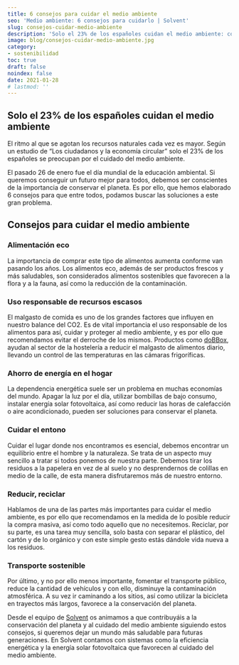 ```yaml
---
title: 6 consejos para cuidar el medio ambiente
seo: 'Medio ambiente: 6 consejos para cuidarlo | Solvent'
slug: consejos-cuidar-medio-ambiente
description: 'Solo el 23% de los españoles cuidan el medio ambiente: consejos para conseguir aumentarlo. ¿Quieres formar parte de ese porcentaje?'
image: blog/consejos-cuidar-medio-ambiente.jpg
category:
- sostenibilidad
toc: true
draft: false
noindex: false
date: 2021-01-28
# lastmod: ''
---
```

## Solo el 23% de los españoles cuidan el medio ambiente

El ritmo al que se agotan los recursos naturales cada vez es mayor. Según un estudio de “Los ciudadanos y la economía circular” solo el 23% de los españoles se preocupan por el cuidado del medio ambiente.

El pasado 26 de enero fue el día mundial de la educación ambiental. Si queremos conseguir un futuro mejor para todos, debemos ser conscientes de la importancia de conservar el planeta. Es por ello, que hemos elaborado 6 consejos para que entre todos, podamos buscar las soluciones a este gran problema.

## Consejos para cuidar el medio ambiente

### Alimentación eco

La importancia de comprar este tipo de alimentos aumenta conforme van pasando los años. Los alimentos eco, además de ser productos frescos y más saludables, son considerados alimentos sostenibles que favorecen a la flora y a la fauna, así como la reducción de la contaminación.

### Uso responsable de recursos escasos

El malgasto de comida es uno de los grandes factores que influyen en nuestro balance del CO2. Es de vital importancia el uso responsable de los alimentos para así, cuidar y proteger al medio ambiente, y es por ello que recomendamos evitar el derroche de los mismos. Productos como [doBBox](https://dobbox.com/), ayudan al sector de la hostelería a reducir el malgasto de alimentos diario, llevando un control de las temperaturas en las cámaras frigoríficas.

### Ahorro de energía en el hogar

La dependencia energética suele ser un problema en muchas economías del mundo. Apagar la luz por el día, utilizar bombillas de bajo consumo, instalar energía solar fotovoltaica, así como reducir las horas de calefacción o aire acondicionado, pueden ser soluciones para conservar el planeta.

### Cuidar el entono

Cuidar el lugar donde nos encontramos es esencial, debemos encontrar un equilibrio entre el hombre y la naturaleza. Se trata de un aspecto muy sencillo a tratar si todos ponemos de nuestra parte. Debemos tirar los residuos a la papelera en vez de al suelo y no desprendernos de colillas en medio de la calle, de esta manera disfrutaremos más de nuestro entorno.

### Reducir, reciclar

Hablamos de una de las partes más importantes para cuidar el medio ambiente, es por ello que recomendamos en la medida de lo posible reducir la compra masiva, así como todo aquello que no necesitemos. Reciclar, por su parte, es una tarea muy sencilla, solo basta con separar el plástico, del cartón y de lo orgánico y con este simple gesto estás dándole vida nueva a los residuos.

### Transporte sostenible

Por último, y no por ello menos importante, fomentar el transporte público, reduce la cantidad de vehículos y con ello, disminuye la contaminación atmosférica. A su vez ir caminando a los sitios, así como utilizar la bicicleta en trayectos más largos, favorece a la conservación del planeta.

Desde el equipo de [Solvent](/) os animamos a que contribuyáis a la conservación del planeta y al cuidado del medio ambiente siguiendo estos consejos, si queremos dejar un mundo más saludable para futuras generaciones. En Solvent contamos con sistemas como la eficiencia energética y la energía solar fotovoltaica que favorecen al cuidado del medio ambiente.
